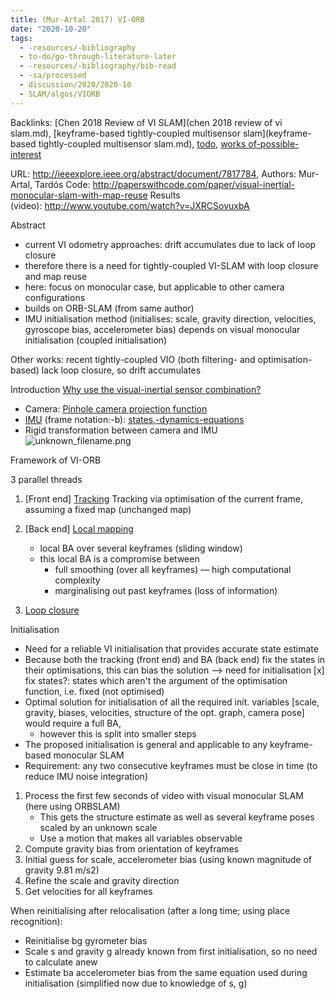 ```yaml
---
title: (Mur-Artal 2017) VI-ORB
date: "2020-10-20"
tags:
  - -resources/-bibliography
  - to-do/go-through-literature-later
  - -resources/-bibliography/bib-read
  - -sa/processed
  - discussion/2020/2020-10
  - SLAM/algos/VIORB
---
```


Backlinks: [Chen 2018 Review of VI SLAM](chen 2018 review of vi slam.md), [keyframe-based tightly-coupled multisensor slam](keyframe-based tightly-coupled multisensor slam.md), [todo](todo.md), [works of-possible-interest](works-of-possible-interest.md)

URL: <http://ieeexplore.ieee.org/abstract/document/7817784>,
Authors: Mur-Artal, Tardós
Code: <http://paperswithcode.com/paper/visual-inertial-monocular-slam-with-map-reuse>
Results (video): <http://www.youtube.com/watch?v=JXRCSovuxbA>

Abstract

*   current VI odometry approaches: drift accumulates due to lack of loop closure
*   therefore there is a need for tightly-coupled VI-SLAM with loop closure and map reuse
*   here: focus on monocular case, but applicable to other camera configurations
*   builds on ORB-SLAM (from same author)
*   IMU initialisation method (initialises: scale, gravity direction, velocities, gyroscope bias, accelerometer bias) depends on visual monocular initialisation (coupled initialisation)

Other works: recent tightly-coupled VIO (both filtering- and optimisation-based) lack loop closure, so drift accumulates

Introduction
[Why use the visual-inertial sensor combination?](http://www.evernote.com/shard/s484/nl/217355218/c58f0d77-f8d7-4bd8-b7e3-ae81cdcfa066)

*   Camera: [Pinhole camera projection function](pinhole-camera-projection-function.md)
*   [IMU](imu.md) (frame notation:-b): [states,-dynamics-equations](states,-dynamics-equations.md)
*   Rigid transformation between camera and IMU ![unknown_filename.png](./_resources/[Mur-Artal_2017]_VI-ORB.resources/unknown_filename.png)

Framework of VI-ORB

3 parallel threads

1.  \[Front end\] [Tracking](http://www.evernote.com/shard/s484/nl/217355218/56968e4d-e330-468b-99d6-bf0a0945cc64)
    Tracking via optimisation of the current frame, assuming a fixed map (unchanged map)
    
2.  \[Back end\] [Local mapping](http://www.evernote.com/shard/s484/nl/217355218/ffa53026-7934-4309-951a-dc3e2c29b7c6)
    *   local BA over several keyframes (sliding window)
    *   this local BA is a compromise between
        *   full smoothing (over all keyframes) — high computational complexity
        *   marginalising out past keyframes (loss of information)
3.  [Loop closure](http://www.evernote.com/shard/s484/nl/217355218/ad1c21c2-5886-4b59-9385-e2506d41bedd)

Initialisation

*   Need for a reliable VI initialisation that provides accurate state estimate
*   Because both the tracking (front end) and BA (back end) fix the states in their optimisations, this can bias the solution --> need for initialisation [x] fix states?: states which aren't the argument of the optimisation function, i.e. fixed (not optimised)
*   Optimal solution for initialisation of all the required init. variables \[scale, gravity, biases, velocities, structure of the opt. graph, camera pose\] would require a full BA,
    *   however this is split into smaller steps
*   The proposed initialisation is general and applicable to any keyframe-based monocular SLAM
*   Requirement: any two consecutive keyframes must be close in time (to reduce IMU noise integration)

1.  Process the first few seconds of video with visual monocular SLAM (here using ORBSLAM)
    *   This gets the structure estimate as well as several keyframe poses scaled by an unknown scale
    *   Use a motion that makes all variables observable
2.  Compute gravity bias from orientation of keyframes
3.  Initial guess for scale, accelerometer bias (using known magnitude of gravity 9.81 m/s2)
4.  Refine the scale and gravity direction
5.  Get velocities for all keyframes

When reinitialising after relocalisation (after a long time; using place recognition):

*   Reinitialise bg gyrometer bias
*   Scale s and gravity g already known from first initialisation, so no need to calculate anew
*   Estimate ba accelerometer bias from the same equation used during initialisation (simplified now due to knowledge of s, g)

